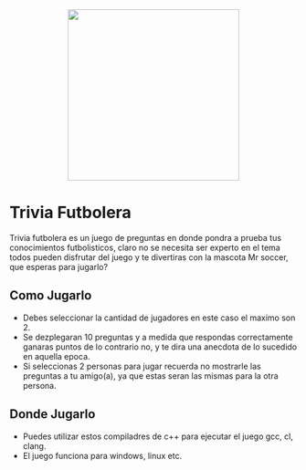 
<div align="center">
   <img src="https://th.bing.com/th/id/OIG._Jq5OqyY3MnOG3EZBmT3?pid=ImgGn"   width= 300 height=300 >

</div>
 




# Trivia Futbolera
Trivia futbolera es un juego de preguntas en donde pondra a prueba tus conocimientos futbolisticos, claro no se necesita ser experto en el tema todos pueden disfrutar del juego
y te divertiras con la mascota Mr soccer, que esperas para jugarlo?

## Como Jugarlo

- Debes seleccionar la cantidad de jugadores en este caso el maximo son 2.
- Se dezplegaran 10 preguntas y a medida que respondas correctamente ganaras puntos de lo contrario no, y te dira una anecdota de lo sucedido en aquella epoca.
- Si seleccionas 2 personas para jugar recuerda no mostrarle las preguntas a tu amigo(a), ya que estas seran las mismas para la otra persona.

## Donde Jugarlo

- Puedes utilizar estos compiladres de c++ para ejecutar el juego gcc, cl, clang.
- El juego funciona para windows, linux etc.
